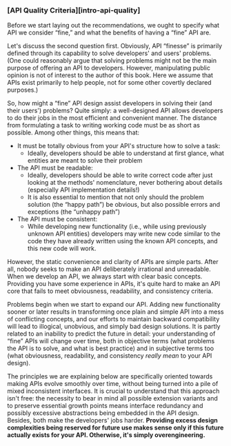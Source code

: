 ### [API Quality Criteria][intro-api-quality]

Before we start laying out the recommendations, we ought to specify what API we consider “fine,” and what the benefits of having a “fine” API are.

Let's discuss the second question first. Obviously, API “finesse” is primarily defined through its capability to solve developers' and users' problems. (One could reasonably argue that solving problems might not be the main purpose of offering an API to developers. However, manipulating public opinion is not of interest to the author of this book. Here we assume that APIs exist primarily to help people, not for some other covertly declared purposes.)

So, how might a “fine” API design assist developers in solving their (and their users') problems? Quite simply: a well-designed API allows developers to do their jobs in the most efficient and convenient manner. The distance from formulating a task to writing working code must be as short as possible. Among other things, this means that:
  * It must be totally obvious from your API's structure how to solve a task:
      * Ideally, developers should be able to understand at first glance, what entities are meant to solve their problem
  * The API must be readable:
      * Ideally, developers should be able to write correct code after just looking at the methods' nomenclature, never bothering about details (especially API implementation details!)
      * It is also essential to mention that not only should the problem solution (the “happy path”) be obvious, but also possible errors and exceptions (the “unhappy path”)
  * The API must be consistent:
      * While developing new functionality (i.e., while using previously unknown API entities) developers may write new code similar to the code they have already written using the known API concepts, and this new code will work.

However, the static convenience and clarity of APIs are simple parts. After all, nobody seeks to make an API deliberately irrational and unreadable. When we develop an API, we always start with clear basic concepts. Providing you have some experience in APIs, it's quite hard to make an API core that fails to meet obviousness, readability, and consistency criteria.

Problems begin when we start to expand our API. Adding new functionality sooner or later results in transforming once plain and simple API into a mess of conflicting concepts, and our efforts to maintain backward compatibility will lead to illogical, unobvious, and simply bad design solutions. It is partly related to an inability to predict the future in detail: your understanding of “fine” APIs will change over time, both in objective terms (what problems the API is to solve, and what is best practice) and in subjective terms too (what obviousness, readability, and consistency *really mean* to your API design).

The principles we are explaining below are specifically oriented towards making APIs evolve smoothly over time, without being turned into a pile of mixed inconsistent interfaces. It is crucial to understand that this approach isn't free: the necessity to bear in mind all possible extension variants and to preserve essential growth points means interface redundancy and possibly excessive abstractions being embedded in the API design. Besides, both make the developers' jobs harder. **Providing excess design complexities being reserved for future use makes sense only if this future actually exists for your API. Otherwise, it's simply overengineering.**
